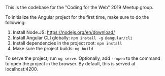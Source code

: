 This is the codebase for the "Coding for the Web" 2019 Meetup group.

To initialize the Angular project for the first time, make sure to do the following:

1. Install Node.JS: https://nodejs.org/en/download/
2. Install Angular CLI globally: `npm install -g @angular/cli`
3. Install dependencies in the project root: `npm install`
4. Make sure the project builds: `ng build`

To serve the project, run `ng serve`. Optionally, add `--open` to the command to open the project in the browser. By default, this is served at localhost:4200.
